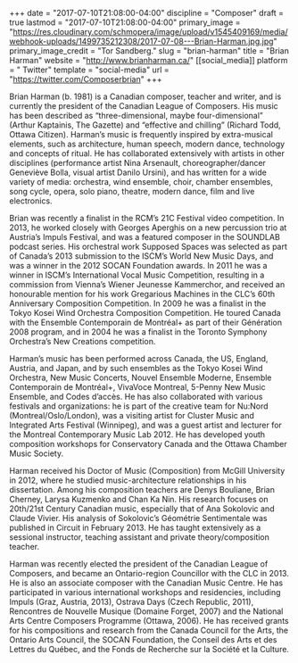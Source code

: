 +++
date = "2017-07-10T21:08:00-04:00"
discipline = "Composer"
draft = true
lastmod = "2017-07-10T21:08:00-04:00"
primary_image = "https://res.cloudinary.com/schmopera/image/upload/v1545409169/media/webhook-uploads/1499735212308/2017-07-08---Brian-Harman.jpg.jpg"
primary_image_credit = "Tor Sandberg."
slug = "brian-harman"
title = "Brian Harman"
website = "http://www.brianharman.ca/"
[[social_media]]
platform = " Twitter"
template = "social-media"
url = "https://twitter.com/Composerbrian"
+++

Brian Harman (b. 1981) is a Canadian composer, teacher and writer, and is currently the president of the Canadian League of Composers. His music has been described as “three-dimensional, maybe four-dimensional” (Arthur Kaptainis, The Gazette) and “effective and chilling” (Richard Todd, Ottawa Citizen). Harman’s music is frequently inspired by extra-musical elements, such as architecture, human speech, modern dance, technology and concepts of ritual. He has collaborated extensively with artists in other disciplines (performance artist Nina Arsenault, choreographer/dancer Geneviève Bolla, visual artist Danilo Ursini), and has written for a wide variety of media: orchestra, wind ensemble, choir, chamber ensembles, song cycle, opera, solo piano, theatre, modern dance, film and live electronics.

Brian was recently a finalist in the RCM’s 21C Festival video competition. In 2013, he worked closely with Georges Aperghis on a new percussion trio at Austria’s Impuls Festival, and was a featured composer in the SOUNDLAB podcast series. His orchestral work Supposed Spaces was selected as part of Canada’s 2013 submission to the ISCM’s World New Music Days, and was a winner in the 2012 SOCAN Foundation awards. In 2011 he was a winner in ISCM’s International Vocal Music Competition, resulting in a commission from Vienna’s Wiener Jeunesse Kammerchor, and received an honourable mention for his work Gregarious Machines in the CLC’s 60th Anniversary Composition Competition. In 2009 he was a finalist in the Tokyo Kosei Wind Orchestra Composition Competition. He toured Canada with the Ensemble Contemporain de Montréal+ as part of their Génération 2008 program, and in 2004 he was a finalist in the Toronto Symphony Orchestra’s New Creations competition.

Harman’s music has been performed across Canada, the US, England, Austria, and Japan, and by such ensembles as the Tokyo Kosei Wind Orchestra, New Music Concerts, Nouvel Ensemble Moderne, Ensemble Contemporain de Montréal+, VivaVoce Montreal, 5-Penny New Music Ensemble, and Codes d’accès. He has also collaborated with various festivals and organizations: he is part of the creative team for Nu:Nord (Montreal/Oslo/London), was a visiting artist for Cluster Music and Integrated Arts Festival (Winnipeg), and was a guest artist and lecturer for the Montreal Contemporary Music Lab 2012. He has developed youth composition workshops for Conservatory Canada and the Ottawa Chamber Music Society.

Harman received his Doctor of Music (Composition) from McGill University in 2012, where he studied music-architecture relationships in his dissertation. Among his composition teachers are Denys Bouliane, Brian Cherney, Larysa Kuzmenko and Chan Ka Nin. His research focuses on 20th/21st Century Canadian music, especially that of Ana Sokolovic and Claude Vivier. His analysis of Sokolovic’s Géométrie Sentimentale was published in Circuit in February 2013. He has taught extensively as a sessional instructor, teaching assistant and private theory/composition teacher.

Harman was recently elected the president of the Canadian League of Composers, and became an Ontario-region Councillor with the CLC in 2013. He is also an associate composer with the Canadian Music Centre. He has participated in various international workshops and residencies, including Impuls (Graz, Austria, 2013), Ostrava Days (Czech Republic, 2011), Rencontres de Nouvelle Musique (Domaine Forget, 2007) and the National Arts Centre Composers Programme (Ottawa, 2006). He has received grants for his compositions and research from the Canada Council for the Arts, the Ontario Arts Council, the SOCAN Foundation, the Conseil des Arts et des Lettres du Québec, and the Fonds de Recherche sur la Société et la Culture.
